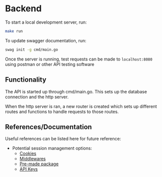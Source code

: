 # Backend

To start a local development server, run:

```bash
make run
```

To update swagger documentation, run:
```bash
swag init -g cmd/main.go
```

Once the server is running, test requests can be made to `localhost:8080` using postman or other API testing software

## Functionality

The API is started up through cmd/main.go. This sets up the database connection and the http server.

When the http server is ran, a new router is created which sets up different routes and functions to handle requests to those routes.

## References/Documentation

Useful references can be listed here for future reference:

* Potential session management options:
  * [Cookies](https://astaxie.gitbooks.io/build-web-application-with-golang/content/en/06.2.html)
  * [Middlewares](https://medium.com/@fasgolangdev/how-to-create-a-secure-authentication-api-in-golang-using-middlewares-6988632ddfd3)
  * [Pre-made package](https://github.com/alexedwards/scs)
  * [API Keys](https://dev.to/caiorcferreira/implementing-a-safe-and-sound-api-key-authorization-middleware-in-go-3g2c)
